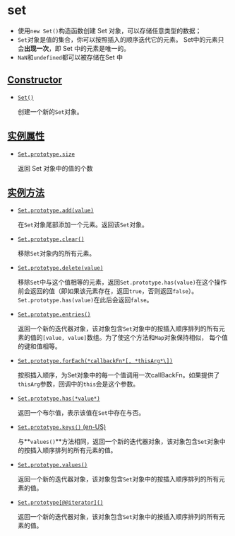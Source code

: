 # set
- 使用`new Set()`构造函数创建 Set 对象，可以存储任意类型的数据；
- `Set`对象是值的集合，你可以按照插入的顺序迭代它的元素。 Set中的元素只会**出现一次**，即 Set 中的元素是唯一的。
- `NaN`和`undefined`都可以被存储在Set 中

## [Constructor](https://developer.mozilla.org/zh-CN/docs/Web/JavaScript/Reference/Global_Objects/Set#constructor)

- [`Set()`](https://developer.mozilla.org/zh-CN/docs/Web/JavaScript/Reference/Global_Objects/Set/Set)

  创建一个新的`Set`对象。

## [实例属性](https://developer.mozilla.org/zh-CN/docs/Web/JavaScript/Reference/Global_Objects/Set#properties)

- [`Set.prototype.size`](https://developer.mozilla.org/zh-CN/docs/Web/JavaScript/Reference/Global_Objects/Set/size)

  返回 Set 对象中的值的个数

## [实例方法](https://developer.mozilla.org/zh-CN/docs/Web/JavaScript/Reference/Global_Objects/Set#实例方法)

- [`Set.prototype.add(value)`](https://developer.mozilla.org/zh-CN/docs/Web/JavaScript/Reference/Global_Objects/Set/add)

  在`Set`对象尾部添加一个元素。返回该`Set`对象。

- [`Set.prototype.clear()`](https://developer.mozilla.org/zh-CN/docs/Web/JavaScript/Reference/Global_Objects/Set/clear)

  移除`Set`对象内的所有元素。

- [`Set.prototype.delete(value)`](https://developer.mozilla.org/zh-CN/docs/Web/JavaScript/Reference/Global_Objects/Set/delete)

  移除`Set`中与这个值相等的元素，返回`Set.prototype.has(value)`在这个操作前会返回的值（即如果该元素存在，返回`true`，否则返回`false`）。`Set.prototype.has(value)`在此后会返回`false`。

- [`Set.prototype.entries()`](https://developer.mozilla.org/zh-CN/docs/Web/JavaScript/Reference/Global_Objects/Set/entries)

  返回一个新的迭代器对象，该对象包含`Set`对象中的按插入顺序排列的所有元素的值的`[value, value]`数组。为了使这个方法和`Map`对象保持相似， 每个值的键和值相等。

- [`Set.prototype.forEach(*callbackFn*[, *thisArg*\])`](https://developer.mozilla.org/zh-CN/docs/Web/JavaScript/Reference/Global_Objects/Set/forEach)

  按照插入顺序，为Set对象中的每一个值调用一次callBackFn。如果提供了`thisArg`参数，回调中的`this`会是这个参数。

- [`Set.prototype.has(*value*)`](https://developer.mozilla.org/zh-CN/docs/Web/JavaScript/Reference/Global_Objects/Set/has)

  返回一个布尔值，表示该值在`Set`中存在与否。

- [`Set.prototype.keys()` (en-US)](https://developer.mozilla.org/en-US/docs/Web/JavaScript/Reference/Global_Objects/Set/values)

  与**`values()`**方法相同，返回一个新的迭代器对象，该对象包含`Set`对象中的按插入顺序排列的所有元素的值。

- [`Set.prototype.values()`](https://developer.mozilla.org/zh-CN/docs/Web/JavaScript/Reference/Global_Objects/Set/values)

  返回一个新的迭代器对象，该对象包含`Set`对象中的按插入顺序排列的所有元素的值。

- [`Set.prototype[@@iterator]()`](https://developer.mozilla.org/zh-CN/docs/Web/JavaScript/Reference/Global_Objects/Set/@@iterator)

  返回一个新的迭代器对象，该对象包含`Set`对象中的按插入顺序排列的所有元素的值。
